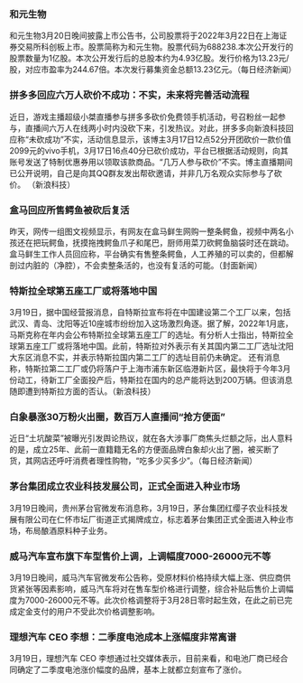 ### 和元生物
和元生物3月20日晚间披露上市公告书，公司股票将于2022年3月22日在上海证券交易所科创板上市。股票简称为和元生物。股票代码为688238.本次公开发行的股票数量为1亿股。本次公开发行后的总股本约为4.93亿股。发行价格为13.23元/股，对应市盈率为244.67倍。本次发行募集资金总额13.23亿元。（每日经济新闻）
### 拼多多回应六万人砍价不成功：不实，未来将完善活动流程
近日，游戏主播超级小桀直播参与拼多多砍价免费领手机活动，号召粉丝一起参与，直播间六万人在线两小时内没砍下来，引发热议。对此，拼多多向新浪科技回应称“未砍成功”不实，活动信息显示，该博主3月17日12点52分开团砍价一款价值2099元的vivo手机，3月17日16点40分已砍价成功，平台已根据活动规则，向其账号发送了特制优惠券用以领取该款商品。“几万人参与砍价”不实。博主直播期间已公开说明，自己是向其QQ群友发出帮砍邀请，并非几万名观众实际参与了砍价。 （新浪科技）
### 盒马回应所售鳄鱼被砍后复活
昨天，网传一组图文视频显示，有网友在盒马鲜生网购一整条鳄鱼，视频中两名小孩还在把玩鳄鱼，抚摸拖拽鳄鱼爪子和尾巴，厨师用菜刀砍鳄鱼脑袋时还在跳动。盒马鲜生工作人员回应称，平台确实有售整条鳄鱼，人工养殖的可以卖的，但都解剖过内脏的（净腔），不会卖整条活的，也没有复活的可能。（封面新闻）
### 特斯拉全球第五座工厂或将落地中国
3月19日，据中国经营报消息，自特斯拉宣布将在中国建设第二个工厂以来，包括武汉、青岛、沈阳等近10座城市纷纷加入这场激烈角逐。据了解，2022年1月底，马斯克称在年内会公布特斯拉全球第五座工厂的选址。有分析人士指出，特斯拉全球第五座工厂或将落地中国。此前，特斯拉对外表示有关其国内第二工厂选址沈阳大东区消息不实，并表示特斯拉国内第二工厂的选址目前仍未确定。
还有消息称，特斯拉第二工厂或仍将落户于上海市浦东新区临港新片区，最快将于今年3月份动工，待新工厂全面投产后，特斯拉在国内的总产能将达到200万辆。但该消息随即遭到特斯拉方面的否认。（新浪科技）
### 白象暴涨30万粉火出圈，数百万人直播间“抢方便面”
近日“土坑酸菜”被曝光引发舆论热议，就在各大涉事厂商焦头烂额之际，出人意料的是，成立25年、此前一直籍籍无名的方便面品牌白象却火出了圈，被买断了货，其网店还呼吁消费者理性购物，“吃多少买多少”。（每日经济新闻）
### 茅台集团成立农业科技发展公司，正式全面进入种业市场
3月19日晚间，贵州茅台官微发布消息称，3月19日，茅台集团红缨子农业科技发展有限公司在仁怀市坛厂街道正式揭牌成立，标志着茅台集团正式全面进入种业市场，布局酿酒原料种子业务。
### 威马汽车宣布旗下车型售价上调，上调幅度7000-26000元不等
3月19日晚间，威马汽车官微发布公告称，受原材料价格持续大幅上涨、供应商供货紧张等因素影响，威马汽车将对在售车型价格进行调整，综合补贴后售价上调幅度为7000-26000元不等。此次价格调整将于3月28日零时起生效，在此之前已完成定金支付的用户不受此次价格调整影响。
### 理想汽车 CEO 李想：二季度电池成本上涨幅度非常离谱
3月19日，理想汽车 CEO 李想通过社交媒体表示，目前来看，和电池厂商已经合同确定了二季度电池涨价幅度的品牌，基本上就都立刻宣布了涨价。
